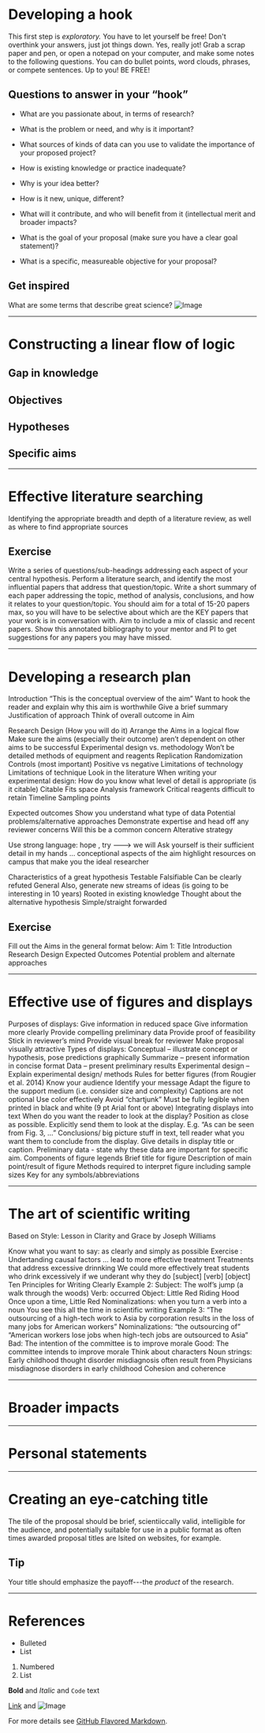 # Developing a hook

This first step is *exploratory.* You have to let yourself be free! Don't overthink your answers, just jot things down. Yes, really jot! Grab a scrap paper and pen, or open a notepad on your computer, and make some notes to the following questions. You can do bullet points, word clouds, phrases, or compete sentences. Up to you! BE FREE!

## Questions to answer in your “hook”
* What are you passionate about, in terms of research?

* What is the problem or need, and why is it important?

* What sources of kinds of data can you use to validate the importance of your proposed project?

* How is existing knowledge or practice inadequate?

* Why is your idea better?

* How is it new, unique, different?

* What will it contribute, and who will benefit from it (intellectual merit and broader impacts?

* What is the goal of your proposal (make sure you have a clear goal statement)?

* What is a specific, measureable objective for your proposal?

## Get inspired

What are some terms that describe great science? 
![Image](images/wordcloud.png)


***
# Constructing a linear flow of logic
## Gap in knowledge
## Objectives
## Hypotheses
## Specific aims

***
# Effective literature searching

Identifying the appropriate breadth and depth of a literature review, as well as where to find appropriate sources

## Exercise
Write a series of questions/sub-headings addressing each aspect of your central hypothesis. Perform a literature search, and identify the most influential papers that address that question/topic.  Write a short summary of each paper addressing the topic, method of analysis, conclusions, and how it relates to your question/topic. You should aim for a total of 15-20 papers max, so you will have to be selective about which are the KEY papers that your work is in conversation with. Aim to include a mix of classic and recent papers. Show this annotated bibliography to your mentor and PI to get suggestions for any papers you may have missed. 

***
# Developing a research plan


Introduction 
“This is the conceptual overview of the aim”
Want to hook the reader and explain why this aim is worthwhile
Give a brief summary 
Justification of approach
Think of overall outcome in Aim

Research Design (How you will do it)
Arrange the Aims in a logical flow
Make sure the aims (especially their outcome) aren’t dependent on other aims to be successful 
Experimental design vs. methodology 
Won’t be detailed methods of equipment and reagents 
Replication
Randomization 
Controls (most important)
Positive vs negative
Limitations of technology 
Limitations of technique 
Look in the literature 
When writing your experimental design: How do you know what level of detail is appropriate (is it citable)
Citable 
Fits space 
Analysis framework 
Critical reagents difficult to retain 
Timeline
Sampling points

Expected outcomes 
Show you understand what type of data
Potential problems/alternative approaches 
Demonstrate expertise and head off any reviewer concerns 
Will this be a common concern 
Alterative strategy 



Use strong language:
hope , try ---> we will
Ask yourself is their sufficient detail in my hands … conceptional aspects of the aim 
highlight resources on campus that make you the ideal researcher

Characteristics of a great hypothesis 
Testable
Falsifiable 
Can be clearly refuted 
General 
Also, generate new streams of ideas (is going to be interesting in 10 years)
Rooted in existing knowledge 
Thought about the alternative hypothesis 
Simple/straight forwarded

## Exercise 
Fill out the Aims in the general format below: 
Aim 1: Title
Introduction
Research Design
Expected Outcomes
Potential problem and alternate approaches

***
# Effective use of figures and displays


Purposes of displays:
Give information in reduced space
Give information more clearly
Provide compelling preliminary data
Provide proof of feasibility
Stick in reviewer’s mind
Provide visual break for reviewer
Make proposal visually attractive
Types of displays:
Conceptual – illustrate concept or hypothesis, pose predictions graphically
Summarize – present information in concise format
Data – present preliminary results
Experimental design – Explain experimental design/ methods
Rules for better figures (from Rougier et al. 2014)
Know your audience
Identify your message
Adapt the figure to the support medium (i.e. consider size and complexity)
Captions are not optional
Use color effectively
Avoid “chartjunk”
Must be fully legible when printed in black and white (9 pt Arial font or above)
Integrating displays into text
When do you want the reader to look at the display? Position as close as possible. 
Explicitly send them to look at the display. E.g. “As can be seen from Fig. 3, …”
Conclusions/ big picture stuff in text, tell reader what you want them to conclude from the display. Give details in display title or caption. 
Preliminary data - state why these data are important for specific aim. 
Components of figure legends 
Brief title for figure
Description of main point/result of figure
Methods required to interpret figure including sample sizes
Key for any symbols/abbreviations

***
# The art of scientific writing 

Based on Style: Lesson in Clarity and Grace by Joseph Williams  

Know what you want to say: as clearly and simply as possible 
Exercise :
Undertanding causal factors … lead to more effective treatment 
Treatments that address excessive drinnking 
We could more effectively treat students who drink excessively if we underant why they do 
[subject] [verb] [object]
Ten Principles for Writing Clearly
Example 2:
Subject: The wolf’s jump (a walk through the woods)
Verb: occurred
Object: Little Red Riding Hood
Once upon a time, Little Red 
Nominalizations: when you turn a verb into a noun
You see this all the time in scientific writing 
Example 3:
“The outsourcing of a high-tech work to Asia by corporation results in the loss of many jobs for American workers”
Nominalizations: “the outsourcing of”
“American workers lose jobs when high-tech jobs are outsourced to Asia”
Bad: The intention of the committee is to improve morale
Good: The committee intends to improve morale 
Think about characters
Noun strings:
Early childhood thought disorder misdiagnosis often result from
Physicians misdiagnose disorders in early childhood
Cohesion and coherence 


***
# Broader impacts

***
# Personal statements 

***
# Creating an eye-catching title
The tile of the proposal should be brief, scientiiccally valid, intelligible for the audience, and potentially suitable for use in a public format as often times awarded proposal titles are lsited on websites, for example. 

## Tip
Your title should emphasize the payoff---the *product* of the research. 


***
# References



- Bulleted
- List

1. Numbered
2. List

**Bold** and _Italic_ and `Code` text

[Link](url) and ![Image](src)


For more details see [GitHub Flavored Markdown](https://guides.github.com/features/mastering-markdown/).


